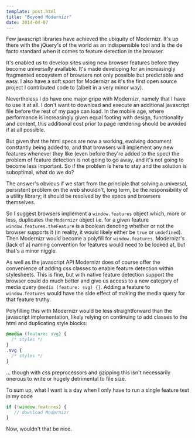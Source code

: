 ```yaml
---
template: post.html
title: "Beyond Modernizr"
date: 2014-04-07
---
```

Few javascript libraries have achieved the ubiquity of Modernizr. It's up there with the jQuery's of the world as an indispensible tool and is the de facto standard when it comes to feature detection in the browser. 

It's enabled us to develop sites using new browser features before they become universally available. It's made developing for an increasingly fragmented ecosystem of browsers not only possible but predictable and easy. I also have a soft sport for Modernizr as it's the first open source project I contributed code to (albeit in a very minor way).

Nevertheless I do have one major gripe with Modernizr, namely that I have to use it at all. I don't want to download and execute an additional javascript file before the rest of my page can load. In the mobile age, where performance is increasingly given equal footing with design, functionality and content, this additional cost prior to page rendering should be avoided if at all possible.

But given that the html specs are now a working, evolving document constantly being added to, and that browsers will implement any new features whenever they like (even before they're added to the spec) the problem of feature detection is not going to go away, and it's not going to become less important. So if the problem is here to stay and the solution is suboptimal, what do we do? 

The answer's obvious if we start from the principle that solving a universal, persistent problem on the web shouldn't, long term, be the responsibility of a utility library; it should be resolved by the specs and browsers themselves.

So I suggest browsers implement a `window.features` object which, more or less, duplicates the `Modernizr` object i.e. for a given feature `window.features.theFeature` is a boolean denoting whether or not the browser supports it (in reality, it would likely either be `true` or `undefined`). Then Modernizr would become a polyfill for `window.features`. Modernizr's [lack of a] naming convention for features would need to be looked at, but that's a minor niggle. 

As well as the javascript API Modernizr does of course offer the convenience of adding css classes to enable feature detection within stylesheets. This is fine, but with native feature detection support the browser could do much better and give us access to a new category of media query `@media (feature: svg) {}`. Adding a feature to `window.features` would have the side effect of making the media query for that feature truthy.

Polyfilling this with Modernizr would be less straightforward than the javascript implementation, likely relying on continuing to add classes to the html and duplicating style blocks:

```css
@media (feature: svg) {
  /* styles */
}
.svg {
  /* styles */
}
```

… though with css preprocessors and gzipping this isn't necessarily onerous to write or hugely detrimental to file size.

To sum up, what I want is a day when I only have to run a single feature test in my code

```javascript
if (!window.features) {
   // download Modernizr
}
```

Now, wouldn't that be nice.